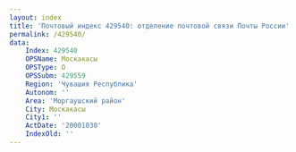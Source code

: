 ```yaml
---
layout: index
title: 'Почтовый индекс 429540: отделение почтовой связи Почты России'
permalink: /429540/
data:
    Index: 429540
    OPSName: Москакасы
    OPSType: О
    OPSSubm: 429559
    Region: 'Чувашия Республика'
    Autonom: ''
    Area: 'Моргаушский район'
    City: Москакасы
    City1: ''
    ActDate: '20001030'
    IndexOld: ''
---
```

